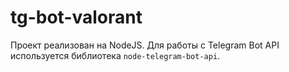 # tg-bot-valorant

Проект реализован на NodeJS. 
Для работы с Telegram Bot API используется библиотека `node-telegram-bot-api`.

